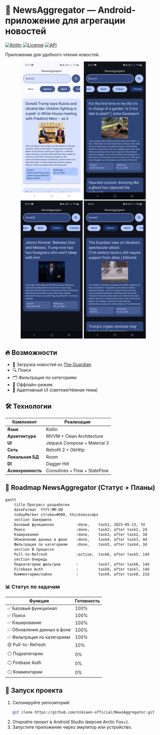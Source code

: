 # 📰 NewsAggregator — Android-приложение для агрегации новостей  

[![Kotlin](https://img.shields.io/badge/Kotlin-1.9.0-blue.svg)](https://kotlinlang.org)
[![License](https://img.shields.io/badge/License-MIT-green.svg)](https://opensource.org/licenses/MIT)
[![API](https://img.shields.io/badge/API-21%2B-brightgreen)](https://android-arsenal.com/api?level=21)

Приложение для удобного чтения новостей.  

<p align="center">
  <img src="previews/screenshot_1.png" width="200" alt="Главный экран">
  <img src="previews/screenshot_2.png" width="200" alt="Экран поиска">
  <img src="previews/screenshot_3.png" width="200" alt="Тёмная тема">
  <img src="previews/screenshot_4.png" width="200" alt="Фильтрация">
</p>

## 🔥 Возможности  
- 📡 Загрузка новостей из [The Guardian](https://www.theguardian.com/)
- 🔍 Поиск
- 🗂 Фильтрация по категориям
- 💾 Оффлайн-режим
- 🌙 Адаптивный UI (светлая/тёмная тема)


## 🛠 Технологии  
| Компонент       | Реализация                          |
|-----------------|-------------------------------------|
| **Язык**        | Kotlin                     |
| **Архитектура** | MVVM + Clean Architecture           |
| **UI**          | Jetpack Compose + Material 3        |
| **Сеть**        | Retrofit 2 + OkHttp         |
| **Локальная БД**| Room                 |
| **DI**          | Dagger Hilt                         |
| **Асинхронность**| Coroutines + Flow + StateFlow      |

## 🚀 Roadmap NewsAggregator (Статус + Планы)

```mermaid
gantt
    title Прогресс разработки
    dateFormat  YYYY-MM-DD
    todayMarker stroke=#000, thickness=4px
    section Завершено
    Базовый функционал          :done,    task1, 2025-05-13, 7d
    Поиск                       :done,    task2, after task1, 2d
    Кэширование                 :done,    task3, after task2, 3d
    Обновление данных в фоне    :done,    task4, after task3, 4d
    Фильтрация по категориям    :done,    task5, after task4, 3d
    section В процессе
    Pull-to-Refresh             :active,  task6, after task5, 14d
    section Очередь
    Подкатегории фильтров       :         task7, after task6, 14d
    Firebase Auth               :         task8, after task7, 14d
    Комментарии/лайки           :         task9, after task8, 21d
```


### 📊 Статус по задачам

| Функция                   | Готовность |
|---------------------------|------------|
| ✅ Базовый функционал     | 100%        |
| ✅ Поиск                  | 100%        |
| ✅ Кэширование            | 100%        |
| ✅ Обновление данных в фоне            | 100%        |
| ✅ Фильтрация по категориям            | 100%        |
| 🟡 Pull-to-Refresh    | 10%        |
| ⚪️ Подкатегории       | 0%         |
| ⚪️ Firebase Auth      | 0%         |
| ⚪️ Комментарии        | 0%         |

## 🚀 Запуск проекта  
1. Склонируйте репозиторий:  
   ```bash
   git clone https://github.com/niksaen-official/NewsAggregator.git
2. Откройте проект в Android Studio (версия Arctic Fox+).
3. Запустите приложение через эмулятор или устройство.
